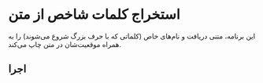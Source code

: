 # استخراج کلمات شاخص از متن

این برنامه، متنی دریافت و نام‌های خاص (کلماتی که با حرف بزرگ شروع می‌شوند) را به همراه موقعیت‌شان در متن چاپ می‌کند.

## اجرا
